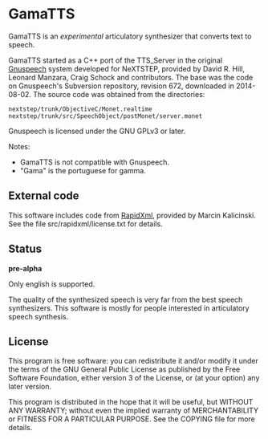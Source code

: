 
GamaTTS
=======

GamaTTS is an *experimental* articulatory synthesizer that converts text to
speech.

GamaTTS started as a C++ port of the TTS_Server in the original [Gnuspeech][]
system developed for NeXTSTEP, provided by David R. Hill, Leonard Manzara,
Craig Schock and contributors.
The base was the code on Gnuspeech's Subversion repository, revision 672,
downloaded in 2014-08-02. The source code was obtained from the directories:

    nextstep/trunk/ObjectiveC/Monet.realtime
    nextstep/trunk/src/SpeechObject/postMonet/server.monet

Gnuspeech is licensed under the GNU GPLv3 or later.

Notes:

- GamaTTS is not compatible with Gnuspeech.
- "Gama" is the portuguese for gamma.

External code
-------------

This software includes code from [RapidXml][], provided by Marcin Kalicinski.
See the file src/rapidxml/license.txt for details.

Status
------

**pre-alpha**

Only english is supported.

The quality of the synthesized speech is very far from the best speech
synthesizers. This software is mostly for people interested in articulatory
speech synthesis.

License
-------

This program is free software: you can redistribute it and/or modify
it under the terms of the GNU General Public License as published by
the Free Software Foundation, either version 3 of the License, or
(at your option) any later version.

This program is distributed in the hope that it will be useful,
but WITHOUT ANY WARRANTY; without even the implied warranty of
MERCHANTABILITY or FITNESS FOR A PARTICULAR PURPOSE. See the
COPYING file for more details.

[Gnuspeech]: http://www.gnu.org/software/gnuspeech/
[RapidXml]: http://rapidxml.sourceforge.net/
